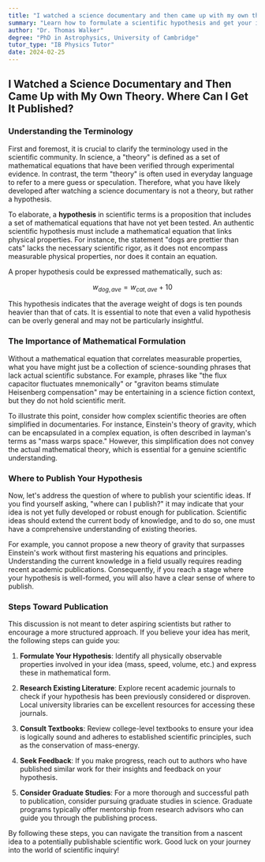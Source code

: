 ```yaml
---
title: "I watched a science documentary and then came up with my own theory. Where can I get it published?"
summary: "Learn how to formulate a scientific hypothesis and get your ideas published. Discover if your "theory" is actually a hypothesis and how to validate it before submitting to academic journals."
author: "Dr. Thomas Walker"
degree: "PhD in Astrophysics, University of Cambridge"
tutor_type: "IB Physics Tutor"
date: 2024-02-25
---
```


## I Watched a Science Documentary and Then Came Up with My Own Theory. Where Can I Get It Published?

### Understanding the Terminology

First and foremost, it is crucial to clarify the terminology used in the scientific community. In science, a "theory" is defined as a set of mathematical equations that have been verified through experimental evidence. In contrast, the term "theory" is often used in everyday language to refer to a mere guess or speculation. Therefore, what you have likely developed after watching a science documentary is not a theory, but rather a hypothesis.

To elaborate, a **hypothesis** in scientific terms is a proposition that includes a set of mathematical equations that have not yet been tested. An authentic scientific hypothesis must include a mathematical equation that links physical properties. For instance, the statement "dogs are prettier than cats" lacks the necessary scientific rigor, as it does not encompass measurable physical properties, nor does it contain an equation. 

A proper hypothesis could be expressed mathematically, such as:

$$ w_{dog, ave} = w_{cat, ave} + 10 $$

This hypothesis indicates that the average weight of dogs is ten pounds heavier than that of cats. It is essential to note that even a valid hypothesis can be overly general and may not be particularly insightful.

### The Importance of Mathematical Formulation

Without a mathematical equation that correlates measurable properties, what you have might just be a collection of science-sounding phrases that lack actual scientific substance. For example, phrases like "the flux capacitor fluctuates mnemonically" or "graviton beams stimulate Heisenberg compensation" may be entertaining in a science fiction context, but they do not hold scientific merit.

To illustrate this point, consider how complex scientific theories are often simplified in documentaries. For instance, Einstein's theory of gravity, which can be encapsulated in a complex equation, is often described in layman's terms as "mass warps space." However, this simplification does not convey the actual mathematical theory, which is essential for a genuine scientific understanding.

### Where to Publish Your Hypothesis

Now, let's address the question of where to publish your scientific ideas. If you find yourself asking, "where can I publish?" it may indicate that your idea is not yet fully developed or robust enough for publication. Scientific ideas should extend the current body of knowledge, and to do so, one must have a comprehensive understanding of existing theories. 

For example, you cannot propose a new theory of gravity that surpasses Einstein's work without first mastering his equations and principles. Understanding the current knowledge in a field usually requires reading recent academic publications. Consequently, if you reach a stage where your hypothesis is well-formed, you will also have a clear sense of where to publish.

### Steps Toward Publication

This discussion is not meant to deter aspiring scientists but rather to encourage a more structured approach. If you believe your idea has merit, the following steps can guide you:

1. **Formulate Your Hypothesis**: Identify all physically observable properties involved in your idea (mass, speed, volume, etc.) and express these in mathematical form.

2. **Research Existing Literature**: Explore recent academic journals to check if your hypothesis has been previously considered or disproven. Local university libraries can be excellent resources for accessing these journals.

3. **Consult Textbooks**: Review college-level textbooks to ensure your idea is logically sound and adheres to established scientific principles, such as the conservation of mass-energy.

4. **Seek Feedback**: If you make progress, reach out to authors who have published similar work for their insights and feedback on your hypothesis.

5. **Consider Graduate Studies**: For a more thorough and successful path to publication, consider pursuing graduate studies in science. Graduate programs typically offer mentorship from research advisors who can guide you through the publishing process.

By following these steps, you can navigate the transition from a nascent idea to a potentially publishable scientific work. Good luck on your journey into the world of scientific inquiry!
    